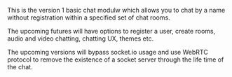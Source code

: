 This is the version 1 basic chat modulw which allows you to chat by a name without registration within a specified set of chat rooms.

The upcoming futures will have options to register a user, create rooms, audio and video chatting, chatting UX, themes etc.

The upcoming versions will bypass socket.io usage and use WebRTC protocol to remove the existence of a socket server through the life time of the chat.